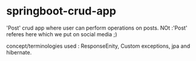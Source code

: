 # springboot-crud-app
'Post' crud app where user can perform operations on posts.
NOt :'Post' referes here which we put on social media ;)

concept/terminologies used : ResponseEnity, Custom exceptions, jpa and hibernate.
